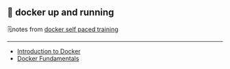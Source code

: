 🐳 docker up and running
---

🗒notes from [docker self paced training](https://training.docker.com/self-paced-training)

---

- [Introduction to Docker](intro-to-docker.md)
- [Docker Fundamentals](docker-fundamentals.md)